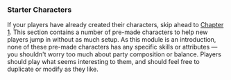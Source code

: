 ### Starter Characters

If your players have already created their characters, skip ahead to [Chapter 1](101-road-to-mothers-watch.md).
This section contains a number of pre-made characters to help new players jump in without as much setup.
As this module is an introduction, none of these pre-made characters has any specific skills or attributes — you shouldn't worry too much about party composition or balance.
Players should play what seems interesting to them, and should feel free to duplicate or modify as they like.
